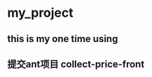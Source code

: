 # my_project
this is my one time using
-------------------------------------
提交ant项目 collect-price-front
-------------------------------------